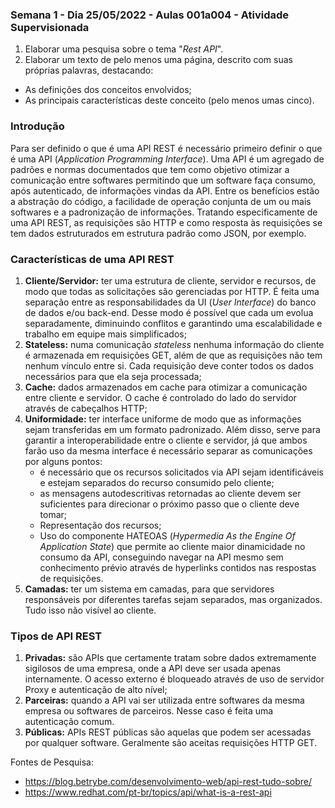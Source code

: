 

### Semana 1 - Dia 25/05/2022 - Aulas 001a004 - Atividade Supervisionada


1. Elaborar uma pesquisa sobre o tema "_Rest API_".
2. Elaborar um texto de pelo menos uma página, descrito com suas próprias palavras, destacando:
* As definições dos conceitos envolvidos;
* As principais características deste conceito (pelo menos umas cinco).

### Introdução
Para ser definido o que é uma API REST é necessário primeiro definir o que é uma API (_Application Programming Interface_). Uma API é um agregado de padrões e normas documentados que tem como objetivo otimizar a comunicação entre softwares permitindo que um software faça consumo, após autenticado, de informações vindas da API. Entre os benefícios estão a abstração do código, a facilidade de operação conjunta de um ou mais softwares e a padronização de informações.
Tratando especificamente de uma API REST, as requisições são HTTP e como resposta às requisições se tem dados estruturados em estrutura padrão como JSON, por exemplo. 
### Características de uma API REST

1. **Cliente/Servidor:** ter uma estrutura de cliente, servidor e recursos, de modo que todas as solicitações são gerenciadas por HTTP. É feita uma separação entre as responsabilidades da UI (_User Interface_) do banco de dados e/ou back-end. Desse  modo é possível que cada um evolua separadamente, diminuindo conflitos e garantindo uma escalabilidade e trabalho em equipe mais simplificados;
2. **Stateless:** numa comunicação _stateless_ nenhuma informação do cliente é armazenada em requisições GET, além de que as requisições não tem nenhum vínculo entre si. Cada requisição deve conter todos os dados necessários para que ela seja processada;
3. **Cache:** dados armazenados em cache para otimizar a comunicação entre cliente e servidor. O cache é controlado do lado do servidor através de cabeçalhos HTTP;
4. **Uniformidade:** ter interface uniforme de modo que as informações sejam transferidas em um formato padronizado. Além disso, serve para garantir a interoperabilidade entre o cliente e servidor, já que ambos farão uso da mesma interface é necessário separar as comunicações por alguns pontos:
	- é necessário que os recursos solicitados via API sejam identificáveis e estejam separados do recurso consumido pelo cliente;
	- as mensagens autodescritivas retornadas ao cliente devem ser suficientes para direcionar o próximo passo que o cliente deve tomar;
	- Representação dos recursos;
	- Uso do componente HATEOAS (_Hypermedia As the Engine Of Application State_) que permite ao cliente maior dinamicidade no consumo da API, conseguindo navegar na API mesmo sem conhecimento prévio através de hyperlinks contidos nas respostas de requisições.
6. **Camadas:** ter um sistema em camadas, para que servidores responsáveis por diferentes tarefas sejam separados, mas organizados. Tudo isso não visível ao cliente.

### Tipos de API REST

1. **Privadas:** são APIs que certamente tratam sobre dados extremamente sigilosos de uma empresa, onde a API deve ser usada apenas internamente. O acesso externo é bloqueado através de uso de servidor Proxy e autenticação de alto nível;
2.  **Parceiras:** quando a API vai ser utilizada entre softwares da mesma empresa ou softwares de parceiros. Nesse caso é feita uma autenticação comum.
3.  **Públicas:** APIs REST públicas são aquelas que podem ser acessadas por qualquer software. Geralmente são aceitas requisições HTTP GET.

Fontes de Pesquisa:
- https://blog.betrybe.com/desenvolvimento-web/api-rest-tudo-sobre/
- https://www.redhat.com/pt-br/topics/api/what-is-a-rest-api